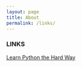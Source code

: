 ```yaml
---
layout: page
title: About
permalink: /links/
---
```


### LINKS

[Learn Python the Hard Way](http://learnpythonthehardway.org/book/index.html)
